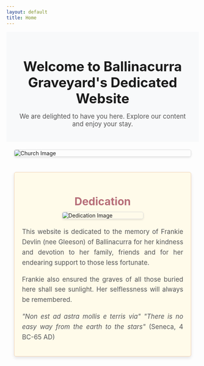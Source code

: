```yaml
---
layout: default
title: Home
---
```


<div class="welcome-banner">
  <h1>Welcome to Ballinacurra Graveyard's Dedicated Website</h1>
  <p>We are delighted to have you here. Explore our content and enjoy your stay.</p>
</div>

<div class="image-gallery-container">
  <div class="image-gallery">
    <img src="{{ '/assets/imgs/obg-church.jpeg' | relative_url }}" alt="Church Image" class="gallery-image">
    <!-- <img src="{{ '/assets/imgs/website-banner.jpg' | relative_url }}" alt="Website Banner" class="gallery-image"> -->
  </div>
</div>

<div class="dedication-section">
  <h2>Dedication</h2>
  <img src="{{ '/assets/imgs/mommabear.png' | relative_url }}" alt="Dedication Image" class="dedication-image">
  <p>This website is dedicated to the memory of Frankie Devlin (nee Gleeson) of Ballinacurra for her kindness and devotion to her family, friends and for her endearing support to those less fortunate.</p>
  <p>Frankie also ensured the graves of all those buried here shall see sunlight. Her selflessness will always be remembered.</p>
  <p><em>"Non est ad astra mollis e terris via"</em>
  <em>"There is no easy way from the earth to the stars"</em>
  (Seneca, 4 BC-65 AD)</p>
</div>

<style>
  .welcome-banner {
    text-align: center;
    padding: 20px;
    background-color: #f8f9fa;
    /* border-bottom: 5px solid #ddd; */
  }

  .welcome-banner h1 {
    font-size: 2.5em;
    margin-bottom: 10px;
  }

  .welcome-banner p {
    font-size: 1.2em;
    color: #555;
  }

  .image-gallery-container {
    max-width: 100%;
    overflow: hidden;
    padding: 20px;
  }

  .image-gallery {
    display: flex;
    justify-content: center;
    gap: 20px;
    max-width: 100%;
    flex-wrap: wrap;
  }

  .gallery-image {
    max-width: 100%;
    height: auto;
    border: 1px solid #ddd;
    border-radius: 5px;
    box-shadow: 0 2px 5px rgba(0, 0, 0, 0.1);
    flex: 1 1 auto;
  }

  .dedication-section {
    padding: 20px;
    background-color: #fffbea; /* Warm, light background */
    border: 1px solid #f2d1b3; /* Soft, warm border */
    border-radius: 5px;
    margin: 20px;
    box-shadow: 0 4px 8px rgba(0, 0, 0, 0.1); /* Gentle shadow for depth */
  }

  .dedication-section h2 {
    text-align: center;
    font-size: 2em;
    color: #b76e79; /* Warm, respectful color */
    margin-bottom: 10px;
  }

  .dedication-section p {
    font-size: 1.2em;
    color: #555;
    text-align: justify; /* Improved readability */
    line-height: 1.6; /* Increased line height for better readability */
  }

  .dedication-image {
    display: block;
    margin: 0 auto 20px;
    max-width: 50%; /* Adjusted size for emphasis */
    height: auto;
    border: 1px solid #ddd;
    border-radius: 5px;
    box-shadow: 0 2px 5px rgba(0, 0, 0, 0.1);
  }
</style>
